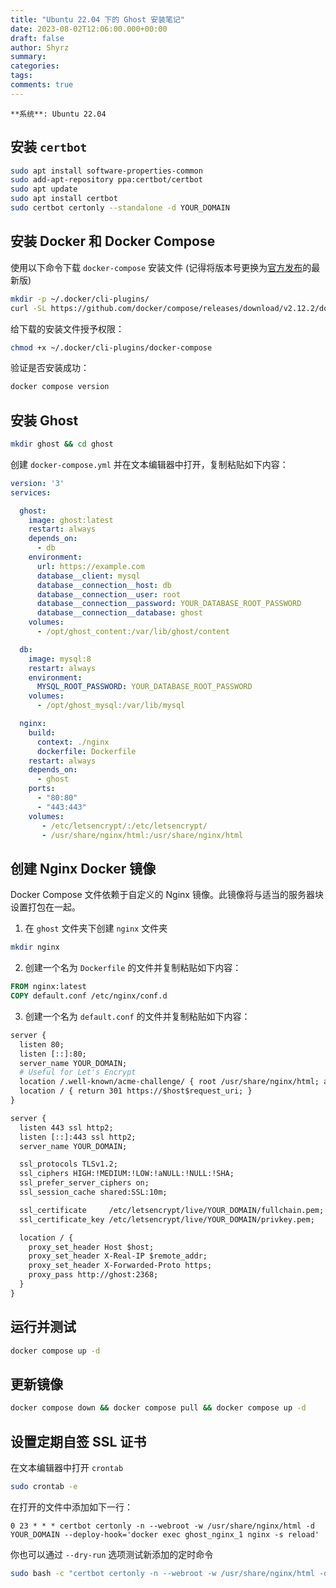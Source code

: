 ```yaml
---
title: "Ubuntu 22.04 下的 Ghost 安装笔记"
date: 2023-08-02T12:06:00.000+00:00
draft: false
author: Shyrz
summary:
categories: 
tags: 
comments: true
---
```

```ad-note
**系统**: Ubuntu 22.04
```

## 安装 `certbot` 

```bash
sudo apt install software-properties-common
sudo add-apt-repository ppa:certbot/certbot
sudo apt update
sudo apt install certbot
sudo certbot certonly --standalone -d YOUR_DOMAIN
```

## 安装 Docker 和 Docker Compose

使用以下命令下载 `docker-compose` 安装文件 (记得将版本号更换为[官方发布](https://github.com/docker/compose/releases)的最新版)

```bash
mkdir -p ~/.docker/cli-plugins/
curl -SL https://github.com/docker/compose/releases/download/v2.12.2/docker-compose-linux-x86_64 -o ~/.docker/cli-plugins/docker-compose
```

给下载的安装文件授予权限：

```bash
chmod +x ~/.docker/cli-plugins/docker-compose
```

验证是否安装成功：

```bash
docker compose version
```

## 安装 Ghost

```bash
mkdir ghost && cd ghost
```

创建 `docker-compose.yml` 并在文本编辑器中打开，复制粘贴如下内容：

```yaml
version: '3'
services:

  ghost:
    image: ghost:latest
    restart: always
    depends_on:
      - db
    environment:
      url: https://example.com
      database__client: mysql
      database__connection__host: db
      database__connection__user: root
      database__connection__password: YOUR_DATABASE_ROOT_PASSWORD
      database__connection__database: ghost
    volumes:
      - /opt/ghost_content:/var/lib/ghost/content

  db:
    image: mysql:8
    restart: always
    environment:
      MYSQL_ROOT_PASSWORD: YOUR_DATABASE_ROOT_PASSWORD
    volumes:
      - /opt/ghost_mysql:/var/lib/mysql

  nginx:
    build:
      context: ./nginx
      dockerfile: Dockerfile
    restart: always
    depends_on:
      - ghost
    ports:
      - "80:80"
      - "443:443"
    volumes:
       - /etc/letsencrypt/:/etc/letsencrypt/
       - /usr/share/nginx/html:/usr/share/nginx/html
```


## 创建 Nginx Docker 镜像

Docker Compose 文件依赖于自定义的 Nginx 镜像。此镜像将与适当的服务器块设置打包在一起。

1. 在 `ghost` 文件夹下创建 `nginx` 文件夹

```bash
mkdir nginx
```

2. 创建一个名为 `Dockerfile` 的文件并复制粘贴如下内容：

```dockerfile
FROM nginx:latest
COPY default.conf /etc/nginx/conf.d
```

3. 创建一个名为 `default.conf` 的文件并复制粘贴如下内容：

```dockerfile
server {
  listen 80;
  listen [::]:80;
  server_name YOUR_DOMAIN;
  # Useful for Let's Encrypt
  location /.well-known/acme-challenge/ { root /usr/share/nginx/html; allow all; }
  location / { return 301 https://$host$request_uri; }
}

server {
  listen 443 ssl http2;
  listen [::]:443 ssl http2;
  server_name YOUR_DOMAIN;

  ssl_protocols TLSv1.2;
  ssl_ciphers HIGH:!MEDIUM:!LOW:!aNULL:!NULL:!SHA;
  ssl_prefer_server_ciphers on;
  ssl_session_cache shared:SSL:10m;

  ssl_certificate     /etc/letsencrypt/live/YOUR_DOMAIN/fullchain.pem;
  ssl_certificate_key /etc/letsencrypt/live/YOUR_DOMAIN/privkey.pem;

  location / {
    proxy_set_header Host $host;
    proxy_set_header X-Real-IP $remote_addr;
    proxy_set_header X-Forwarded-Proto https;
    proxy_pass http://ghost:2368;
  }
}
```

## 运行并测试

```bash
docker compose up -d
```

## 更新镜像

```bash
docker compose down && docker compose pull && docker compose up -d
```

## 设置定期自签 SSL 证书

在文本编辑器中打开 `crontab`

```bash
sudo crontab -e
```

在打开的文件中添加如下一行：

```
0 23 * * * certbot certonly -n --webroot -w /usr/share/nginx/html -d YOUR_DOMAIN --deploy-hook='docker exec ghost_nginx_1 nginx -s reload'
```

你也可以通过 `--dry-run` 选项测试新添加的定时命令

```bash
sudo bash -c "certbot certonly -n --webroot -w /usr/share/nginx/html -d example.com --deploy-hook='docker exec ghost_nginx_1 nginx -s reload'"
```